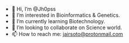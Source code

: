- 👋 Hi, I’m @Jh0pss
- 👀 I’m interested in Bioinformatics & Genetics.
- 🌱 I’m currently learning Biotechnology.
- 💞️ I’m looking to collaborate on Science world.
- 📫 How to reach me: jairsoto@protonmail.com

<!---
Jh0pss/Jh0pss is a ✨ special ✨ repository because its `README.md` (this file) appears on your GitHub profile.
You can click the Preview link to take a look at your changes.
--->
